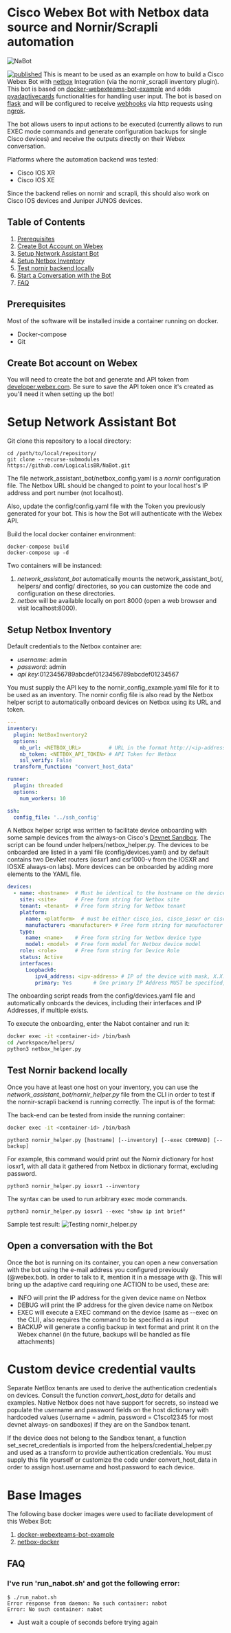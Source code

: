 # Cisco Webex Bot with Netbox data source and Nornir/Scrapli automation
![NaBot](./logicalis-bot.png)

[![published](https://static.production.devnetcloud.com/codeexchange/assets/images/devnet-published.svg)](https://developer.cisco.com/codeexchange/github/repo/LogicalisBR/NaBot)
This is meant to be used as an example on how to build a Cisco Webex Bot
with [netbox](https://github.com/netbox-community/netbox) Integration (via the nornir_scrapli inventory plugin). This
bot is based on [docker-webexteams-bot-example](https://github.com/haskalpa/docker-webexteams-bot-example) and adds [pyadaptivecards](https://github.com/CiscoSE/pyadaptivecards) functionalities for handling user input. The bot is based
on [flask](https://github.com/pallets/flask) and will be configured to receive [webhooks](https://developer.webex.com/docs/api/guides/webhooks) via http requests using [ngrok](https://ngrok.com/).

The bot allows users to input actions to be executed (currently allows to
run EXEC mode commands and generate configuration backups for 
single Cisco devices) and receive the outputs directly on their Webex 
conversation.

Platforms where the automation backend was tested:
- Cisco IOS XR
- Cisco IOS XE

Since the backend relies on nornir and scrapli, this should also work on Cisco IOS devices and Juniper JUNOS devices.

## Table of Contents
1. [Prerequisites](#prerequisites)
2. [Create Bot Account on Webex](#webex)
3. [Setup Network Assistant Bot](#setup)
4. [Setup Netbox Inventory](#netbox)
5. [Test nornir backend locally](#nornir)
6. [Start a Conversation with the Bot](#conversation)
7. [FAQ](#faq)

## Prerequisites
<a href="#prerequisites"></a>
Most of the software will be installed inside a container running on docker.
- Docker-compose
- Git

## Create Bot account on Webex
<a href="#webex"></a>

You will need to create the bot and generate and API token from [developer.webex.com](https://developer.webex.com). Be sure to save the API token once it's created as you'll need it when setting up the bot!

# Setup Network Assistant Bot
<a href="#setup"></a>

Git clone this repository to a local directory:
```
cd /path/to/local/repository/
git clone --recurse-submodules https://github.com/LogicalisBR/NaBot.git
```

The file network_assistant_bot/netbox_config.yaml is a *nornir* configuration file. The Netbox URL should be changed to point to your local host's IP address and port number (not localhost).

Also, update the config/config.yaml file with the Token you previously generated for your bot. This is how the Bot will authenticate with the Webex API.

Build the local docker container environment:
```
docker-compose build
docker-compose up -d
```

Two containers will be instanced:
1. *network_assistant_bot* automatically mounts the network_assistant_bot/, helpers/ and config/ directories, so you can customize the code and configuration on these directories.
2. *netbox* will be available locally on port 8000 (open a web browser and visit localhost:8000).

## Setup Netbox Inventory
<a href="#netbox"></a>

Default credentials to the Netbox container are:
- *username*: admin
- *password*: admin
- *api key*:0123456789abcdef0123456789abcdef01234567

You must supply the API key to the nornir_config_example.yaml file for it to be used
as an inventory. The nornir config file is also read by the Netbox helper script to automatically onboard devices on Netbox using its URL and token.
```yaml
---
inventory:
  plugin: NetBoxInventory2
  options:
    nb_url: <NETBOX_URL>         # URL in the format http://<ip-address>:<port-number>
    nb_token: <NETBOX_API_TOKEN> # API Token for Netbox
    ssl_verify: False
  transform_function: "convert_host_data"

runner:
  plugin: threaded
  options:
    num_workers: 10

ssh:
  config_file: '../ssh_config'
```

A Netbox helper script was written to facilitate device onboarding with some sample devices from the always-on Cisco's [Devnet Sandbox](https://developer.cisco.com/site/sandbox/). The script can be found under helpers/netbox_helper.py. The devices to be onboarded are listed in a yaml file (config/devices.yaml) and by default contains two DevNet routers (iosxr1 and csr1000-v from the IOSXR and IOSXE always-on labs). More devices can be onboarded by adding more elements to the YAML file.
```yaml
devices:
  - name: <hostname>  # Must be identical to the hostname on the device
    site: <site>      # Free form string for Netbox site
    tenant: <tenant>  # Free form string for Netbox tenant
    platform: 
      name: <platform>  # must be either cisco_ios, cisco_iosxr or cisco_iosxe, used by Scrapli
      manufacturer: <manufacturer> # Free form string for manufacturer name
    type:
      name: <name>    # Free form string for Netbox device type
      model: <model>  # Free form model for Netbox device model
    role: <role>      # Free form string for Device Role
    status: Active
    interfaces:
      Loopback0:
         ipv4_address: <ipv-address> # IP of the device with mask, X.X.X.X/X
         primary: Yes       # One primary IP Address MUST be specified, used by scrapli
```
The onboarding script reads from the config/devices.yaml file and automatically onboards the devices, including their interfaces and IP Addresses, if multiple exists.

To execute the onboarding, enter the Nabot container and run it:
```bash
docker exec -it <container-id> /bin/bash
cd /workspace/helpers/
python3 netbox_helper.py
```

## Test Nornir backend locally
<a href="#nornir"></a>
Once you have at least one host on your inventory, you can use the *network_assistant_bot/nornir_helper.py* file from the CLI in order to test if the nornir-scrapli backend is running correctly. The input is of the format:

The back-end can be tested from inside the running container:
```bash 
docker exec -it <container-id> /bin/bash
```

```
python3 nornir_helper.py [hostname] [--inventory] [--exec COMMAND] [--backup]
```

For example, this command would print out the Nornir dictionary for host iosxr1, with all data it gathered from Netbox in dictionary format, excluding password.
```
python3 nornir_helper.py iosxr1 --inventory
```

The syntax can be used to run arbitrary exec mode commands.
```
python3 nornir_helper.py iosxr1 --exec "show ip int brief"
```

Sample test result:
![Testing nornir_helper.py](./testing-nornir-helper.png)

## Open a conversation with the Bot
<a href="#conversation"></a>

Once the bot is running on its container, you can open a new conversation with the bot using the e-mail address you configured previously (<bot-name>@webex.bot). In order to talk to it, mention it in a message with @<bot-name>. This will bring up the adaptive card requiring one ACTION to be used, these are:
- INFO will print the IP address for the given device name on Netbox
- DEBUG will print the IP address for the given device name on Netbox
- EXEC will execute a EXEC command on the device (same as --exec on the CLI), also requires the command to be specified as input
- BACKUP will generate a config backup in text format and print it on the Webex channel (in the future, backups will be handled as file attachments)

# Custom device credential vaults
Separate NetBox tenants are used to derive the authentication credentials on devices. Consult the function *convert_host_data* for details and examples. Native Netbox does not have support for secrets, so instead we populate the username and password fields on the host dictionary with hardcoded values (username = admin, password = C1sco12345 for most devnet always-on sandboxes) if they are on the Sandbox tenant.

If the device does not belong to the Sandbox tenant, a function set_secret_credentials is imported from the helpers/credential_helper.py and used as a transform to provide authentication credentials. You must supply this file yourself or customize the code under convert_host_data in order to assign host.username and host.password to each device.

# Base Images
The following base docker images were used to faciliate development of this Webex Bot:
1. [docker-webexteams-bot-example](https://github.com/haskalpa/docker-webexteams-bot-example)
2. [netbox-docker](https://github.com/netbox-community/netbox-docker)

## FAQ
<a href="#faq"></a>

### I've run 'run_nabot.sh' and got the following error:
```
$ ./run_nabot.sh
Error response from daemon: No such container: nabot
Error: No such container: nabot
```
- Just wait a couple of seconds before trying again
